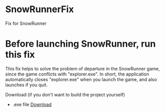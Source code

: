 # SnowRunnerFix
 Fix for SnowRunner
# Before launching SnowRunner, run this fix
 This fix helps to solve the problem of departure in the SnowRunner game, since the game conflicts with "explorer.exe". In short, the application automatically closes "explorer.exe" when you launch the game, and also launches if you quit.

Download (if you don't want to build the project yourself)
- .exe file [Download](https://github.com/OneSpir1t/SnowRunnerFix/blob/7e1c19e02c2ba7c4b441527fcf2794453196e688/SnowRunnerFix/bin/Release/SnowRunnerFix.exe)
